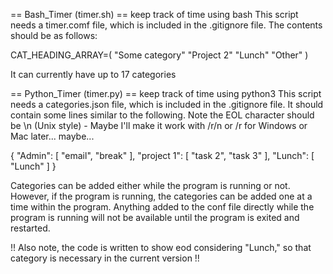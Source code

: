 == Bash_Timer (timer.sh) ==
keep track of time using bash
This script needs a timer.comf file, which is included in the .gitignore file. 
The contents should be as follows:

CAT_HEADING_ARRAY=(
"Some category"
"Project 2"
"Lunch"
"Other"
)

It can currently have up to 17 categories


== Python_Timer (timer.py) ==
keep track of time using python3
This script needs a categories.json file, which is included in the .gitignore file.
It should contain some lines similar to the following. Note the EOL character
should be \n (Unix style) - Maybe I'll make it work with /r/n or /r for Windows 
or Mac later... maybe... 


{
  "Admin": [
    "email",
    "break"
  ],
  "project 1": [
    "task 2",
    "task 3"
  ],
  "Lunch": [
    "Lunch"
  ]
}



Categories can be added either while the program is running or not. However, if
the program is running, the categories can be added one at a time within the 
program. Anything added to the conf file directly while the program is running
will not be available until the program is exited and restarted. 

!! Also note, the code is written to show eod considering "Lunch," so that category 
is necessary in the current version !!


